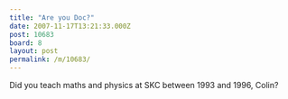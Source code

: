 ```yaml
---
title: "Are you Doc?"
date: 2007-11-17T13:21:33.000Z
post: 10683
board: 8
layout: post
permalink: /m/10683/
---
```

Did you teach maths and physics at SKC between 1993 and 1996, Colin?
